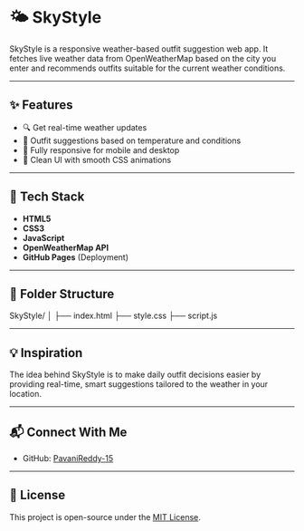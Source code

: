 # 🌤️ SkyStyle

SkyStyle is a responsive weather-based outfit suggestion web app. It fetches live weather data from OpenWeatherMap based on the city you enter and recommends outfits suitable for the current weather conditions.

---

## ✨ Features

- 🔍 Get real-time weather updates
- 👚 Outfit suggestions based on temperature and conditions
- 📱 Fully responsive for mobile and desktop
- 🎨 Clean UI with smooth CSS animations

---

## 🧰 Tech Stack

- **HTML5**
- **CSS3**
- **JavaScript**
- **OpenWeatherMap API**
- **GitHub Pages** (Deployment)

---

## 📂 Folder Structure

SkyStyle/
│
├── index.html
├── style.css
├── script.js


---

## 💡 Inspiration

The idea behind SkyStyle is to make daily outfit decisions easier by providing real-time, smart suggestions tailored to the weather in your location.

---

## 📬 Connect With Me

- GitHub: [PavaniReddy-15](https://github.com/PavaniReddy-15)

---

## 🪪 License

This project is open-source under the [MIT License](LICENSE).
